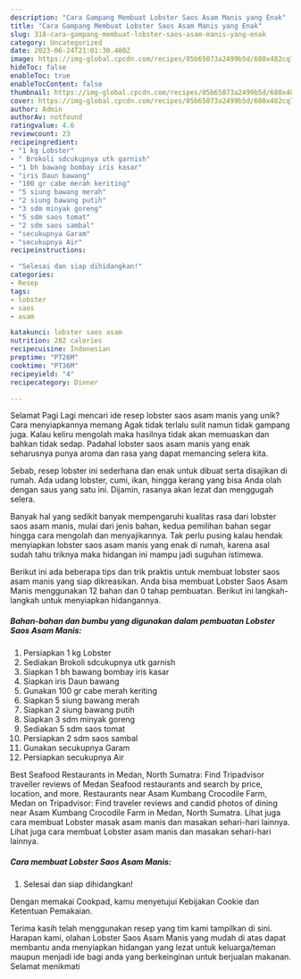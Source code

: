 ```yaml
---
description: "Cara Gampang Membuat Lobster Saos Asam Manis yang Enak"
title: "Cara Gampang Membuat Lobster Saos Asam Manis yang Enak"
slug: 318-cara-gampang-membuat-lobster-saos-asam-manis-yang-enak
category: Uncategorized
date: 2023-06-24T21:01:30.400Z
image: https://img-global.cpcdn.com/recipes/05b65073a2499b5d/680x482cq70/lobster-saos-asam-manis-foto-resep-utama.jpg
hideToc: false
enableToc: true
enableTocContent: false
thumbnail: https://img-global.cpcdn.com/recipes/05b65073a2499b5d/680x482cq70/lobster-saos-asam-manis-foto-resep-utama.jpg
cover: https://img-global.cpcdn.com/recipes/05b65073a2499b5d/680x482cq70/lobster-saos-asam-manis-foto-resep-utama.jpg
author: Admin
authorAv: notfound
ratingvalue: 4.6
reviewcount: 23
recipeingredient:
- "1 kg Lobster"
- " Brokoli sdcukupnya utk garnish"
- "1 bh bawang bombay iris kasar"
- "iris Daun bawang"
- "100 gr cabe merah keriting"
- "5 siung bawang merah"
- "2 siung bawang putih"
- "3 sdm minyak goreng"
- "5 sdm saos tomat"
- "2 sdm saos sambal"
- "secukupnya Garam"
- "secukupnya Air"
recipeinstructions:

- "Selesai dan siap dihidangkan!"
categories:
- Resep
tags:
- lobster
- saos
- asam

katakunci: lobster saos asam 
nutrition: 282 calories
recipecuisine: Indonesian
preptime: "PT26M"
cooktime: "PT36M"
recipeyield: "4"
recipecategory: Dinner

---
```



Selamat Pagi Lagi mencari ide resep lobster saos asam manis yang unik? Cara menyiapkannya memang Agak tidak terlalu sulit namun tidak gampang juga. Kalau keliru mengolah maka hasilnya tidak akan memuaskan dan bahkan tidak sedap. Padahal lobster saos asam manis yang enak seharusnya punya aroma dan rasa yang dapat memancing selera kita.


Sebab, resep lobster ini sederhana dan enak untuk dibuat serta disajikan di rumah. Ada udang lobster, cumi, ikan, hingga kerang yang bisa Anda olah dengan saus yang satu ini. Dijamin, rasanya akan lezat dan menggugah selera.

Banyak hal yang sedikit banyak mempengaruhi kualitas rasa dari lobster saos asam manis, mulai dari jenis bahan, kedua pemilihan bahan segar hingga cara mengolah dan menyajikannya. Tak perlu pusing kalau hendak menyiapkan lobster saos asam manis yang enak di rumah, karena asal sudah tahu triknya maka hidangan ini mampu jadi suguhan istimewa.


Berikut ini ada beberapa tips dan trik praktis untuk membuat lobster saos asam manis yang siap dikreasikan. Anda bisa membuat Lobster Saos Asam Manis menggunakan 12 bahan dan 0 tahap pembuatan. Berikut ini langkah-langkah untuk menyiapkan hidangannya.

<!--inarticleads1-->

##### Bahan-bahan dan bumbu yang digunakan dalam pembuatan Lobster Saos Asam Manis:

1. Persiapkan 1 kg Lobster
1. Sediakan  Brokoli sdcukupnya utk garnish
1. Siapkan 1 bh bawang bombay iris kasar
1. Siapkan iris Daun bawang
1. Gunakan 100 gr cabe merah keriting
1. Siapkan 5 siung bawang merah
1. Siapkan 2 siung bawang putih
1. Siapkan 3 sdm minyak goreng
1. Sediakan 5 sdm saos tomat
1. Persiapkan 2 sdm saos sambal
1. Gunakan secukupnya Garam
1. Persiapkan secukupnya Air


Best Seafood Restaurants in Medan, North Sumatra: Find Tripadvisor traveller reviews of Medan Seafood restaurants and search by price, location, and more. Restaurants near Asam Kumbang Crocodile Farm, Medan on Tripadvisor: Find traveler reviews and candid photos of dining near Asam Kumbang Crocodile Farm in Medan, North Sumatra. Lihat juga cara membuat Lobster masak asam manis dan masakan sehari-hari lainnya. Lihat juga cara membuat Lobster asam manis dan masakan sehari-hari lainnya. 

<!--inarticleads2-->

##### Cara membuat Lobster Saos Asam Manis:


1. Selesai dan siap dihidangkan!

Dengan memakai Cookpad, kamu menyetujui Kebijakan Cookie dan Ketentuan Pemakaian. 

Terima kasih telah menggunakan resep yang tim kami tampilkan di sini. Harapan kami, olahan Lobster Saos Asam Manis yang mudah di atas dapat membantu anda menyiapkan hidangan yang lezat untuk keluarga/teman maupun menjadi ide bagi anda yang berkeinginan untuk berjualan makanan. Selamat menikmati
